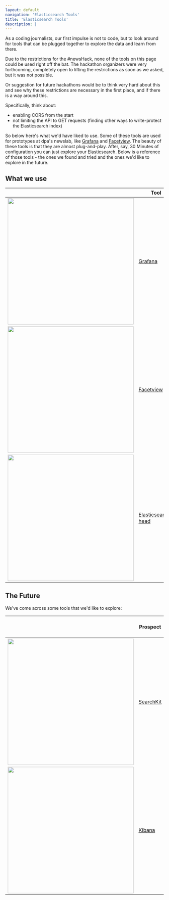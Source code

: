 ```yaml
---
layout: default
navigation: 'Elasticsearch Tools'
title: 'Elasticsearch Tools'
description: |
---
```



As a coding journalists, our first impulse is not to code, but to look around for tools that can be plugged together to explore the data and learn from there. 

Due to the restrictions for the #newsHack, none of the tools on this page could be used right off the bat. The hackathon organizers were very forthcoming, completely open to lifting the restrictions as soon as we asked, but it was not possible.

Or suggestion for future hackathons would be to think very hard about this and see why these restrictions are necessary in the first place, and if there is a way around this. 

Specifically, think about:

  - enabling CORS from the start
  - not limiting the API to GET requests (finding other ways to write-protect the Elasticsearch index) 

So below here's what we'd have liked to use. Some of these tools are used for prototypes at dpa's newslab, like [Grafana](https://grafana.com/) and [Facetview](https://github.com/okfn/facetview). The beauty of these tools is that they are almost plug-and-play. After, say, 30 Minutes of configuration you can just explore your Elasticsearch. Below is a reference of those tools - the ones we found and tried and the ones we'd like to explore in the future.

## What we use

|   |Tool| Useful for |
| --- | ----------------------------------- | ------------ |
| <img src="{{ site.baseurl }}/img/Grafana.png" width="400px">  | [Grafana](https://grafana.com/)   | Everything that has timestamps. Can also visualize a [load of other data sources](http://docs.grafana.org/features/datasources/), like MySQL.|
| <img src="{{ site.baseurl }}/img/Facet_view.png" width="400px">   | [Facetview](https://github.com/okfn/facetview) | Excellent search engine UI by the Open Knowledge Foundation. Unknown if it is compatible with Elasticsearch 5.x |
| <img src="{{ site.baseurl }}/img/elasticsearch-head.png" width="400px">   | [Elasticsearch-head](https://github.com/mobz/elasticsearch-head) | Browser Plugin to compose Elasticserarch queries and do other interesting stuff. We got it to work with the hackathon elasticsearch index using a silly [post-to-get-proxy](post-to-get/). |


## The Future

We've come across some tools that we'd like to explore:

|   |Prospect| Might be useful because |
| --- | ----------------------------------- | ------------ |
| <img src="{{ site.baseurl }}/img/Searchkit.png" width="400px">   | [SearchKit](http://www.searchkit.co/) | A bunch of `react.js` components to build something on Elasticsearch - and some of us already know `react.js`. |
| <img src="{{ site.baseurl }}/img/Kibana.png" width="400px">   | [Kibana](https://www.elastic.co/products/kibana) | The original from the guys who brought you Elasticsearch. Maybe they know best ;-) |

